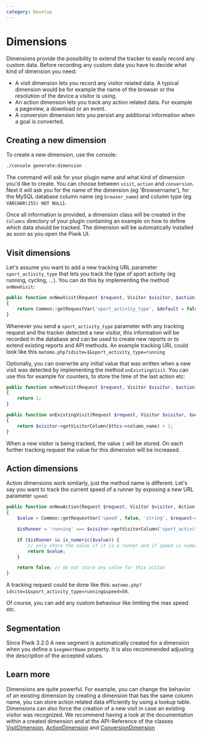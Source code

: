 ```yaml
---
category: Develop
---
```

# Dimensions

Dimensions provide the possibility to extend the tracker to easily record any custom data. Before recording any custom data you have to decide what kind of dimension you need:

* A visit dimension lets you record any visitor related data. A typical dimension would be for example the name of the browser or the resolution of the device a visitor is using.
* An action dimension lets you track any action related data. For example a pageview, a download or an event.
* A conversion dimension lets you persist any additional information when a goal is converted.

## Creating a new dimension

To create a new dimension, use the console:

```bash
./console generate:dimension
```

The command will ask for your plugin name and what kind of dimension you'd like to create. You can choose between `visit`, `action` and `conversion`. Next it will ask you for the name of the dimension (eg 'Browsername'), for the MySQL database column name (eg `browser_name`) and column type (eg `VARCHAR(255) NOT NULL`).

Once all information is provided, a dimension class will be created in the `Columns` directory of your plugin containing an example on how to define which data should be tracked. The dimension will be automatically installed as soon as you open the Piwik UI.

## Visit dimensions

Let's assume you want to add a new tracking URL parameter `sport_activity_type` that lets you track the type of sport activity (eg running, cycling, ...). You can do this by implementing the method `onNewVisit`:

```php
public function onNewVisit(Request $request, Visitor $visitor, $action)
{
	return Common::getRequestVar('sport_activity_type', $default = false, 'string', $request->getParams());
}
```

Whenever you send a `sport_activity_type` parameter with any tracking request and the tracker detected a new visitor, this information will be recorded in the database and can be used to create new reports or to extend existing reports and API methods. An example tracking URL could look like this `matomo.php?idsite=1&sport_activity_type=running`

Optionally, you can overwrite any initial value that was written when a new visit was detected by implementing the method `onExistingVisit`. You can use this for example for counters, to store the time of the last action etc:

```php
public function onNewVisit(Request $request, Visitor $visitor, $action)
{
    return 1;
}

public function onExistingVisit(Request $request, Visitor $visitor, $action)
{
    return $visitor->getVisitorColumn($this->column_name) + 1;
}
```

When a new visitor is being tracked, the value `1` will be stored. On each further tracking request the value for this dimension will be increased.


## Action dimensions

Action dimensions work similarly, just the method name is different. Let's say you want to track the current speed of a runner by exposing a new URL parameter `speed`:

```php
public function onNewAction(Request $request, Visitor $visitor, Action $action)
{
    $value = Common::getRequestVar('speed', false, 'string', $request->getParams());

    $isRunner = 'running' === $visitor->getVisitorColumn('sport_activity_type');

    if ($isRunner && is_numeric($value)) {
        // only store the value if it is a runner and if speed is numeric
        return $value;
    }

    return false; // do not store any value for this action
}
```

A tracking request could be done like this: `matomo.php?idsite=1&sport_activity_type=running&speed=50`.

Of course, you can add any custom behaviour like limiting the max speed etc.

## Segmentation
Since Piwik 3.2.0 A new segment is automatically created for a dimension when you define a `$segmentName` property. It is also recommended adjusting the description of the accepted values.

## Learn more
Dimensions are quite powerful. For example, you can change the behavior of an existing dimension by creating a dimension that has the same column name, you can store action related data efficiently by using a lookup table. Dimensions can also force the creation of a new visit in case an existing visitor was recognized. We recommend having a look at the documentation within a created dimension and at the API-Reference of the classes [VisitDimension](/api-reference/Piwik/Plugin/Dimension/VisitDimension), [ActionDimension](/api-reference/Piwik/Plugin/Dimension/ActionDimension) and [ConversionDimension](/api-reference/Piwik/Plugin/Dimension/ConversionDimension)
